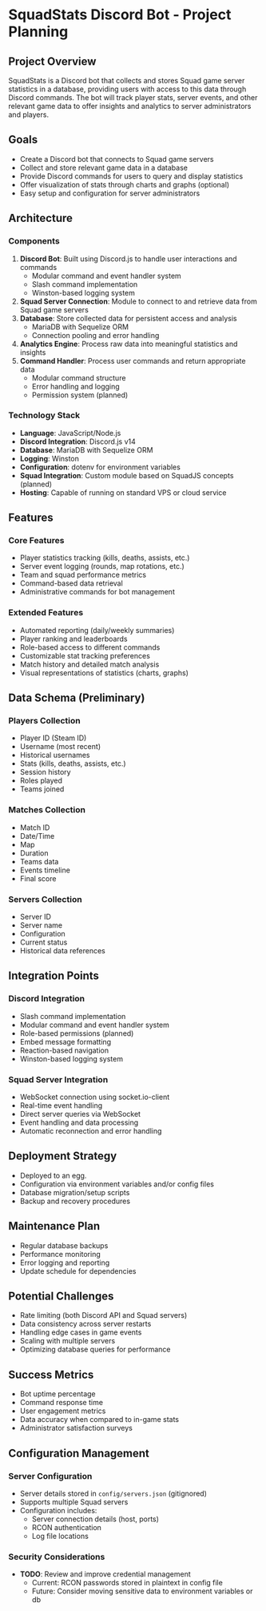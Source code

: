 # SquadStats Discord Bot - Project Planning

## Project Overview
SquadStats is a Discord bot that collects and stores Squad game server statistics in a database, providing users with access to this data through Discord commands. The bot will track player stats, server events, and other relevant game data to offer insights and analytics to server administrators and players.

## Goals
- Create a Discord bot that connects to Squad game servers
- Collect and store relevant game data in a database
- Provide Discord commands for users to query and display statistics
- Offer visualization of stats through charts and graphs (optional)
- Easy setup and configuration for server administrators

## Architecture

### Components
1. **Discord Bot**: Built using Discord.js to handle user interactions and commands
   - Modular command and event handler system
   - Slash command implementation
   - Winston-based logging system
2. **Squad Server Connection**: Module to connect to and retrieve data from Squad game servers
3. **Database**: Store collected data for persistent access and analysis
   - MariaDB with Sequelize ORM
   - Connection pooling and error handling
4. **Analytics Engine**: Process raw data into meaningful statistics and insights
5. **Command Handler**: Process user commands and return appropriate data
   - Modular command structure
   - Error handling and logging
   - Permission system (planned)

### Technology Stack
- **Language**: JavaScript/Node.js
- **Discord Integration**: Discord.js v14
- **Database**: MariaDB with Sequelize ORM
- **Logging**: Winston
- **Configuration**: dotenv for environment variables
- **Squad Integration**: Custom module based on SquadJS concepts (planned)
- **Hosting**: Capable of running on standard VPS or cloud service

## Features

### Core Features
- Player statistics tracking (kills, deaths, assists, etc.)
- Server event logging (rounds, map rotations, etc.)
- Team and squad performance metrics
- Command-based data retrieval
- Administrative commands for bot management

### Extended Features
- Automated reporting (daily/weekly summaries)
- Player ranking and leaderboards
- Role-based access to different commands
- Customizable stat tracking preferences
- Match history and detailed match analysis
- Visual representations of statistics (charts, graphs)

## Data Schema (Preliminary)

### Players Collection
- Player ID (Steam ID)
- Username (most recent)
- Historical usernames
- Stats (kills, deaths, assists, etc.)
- Session history
- Roles played
- Teams joined

### Matches Collection
- Match ID
- Date/Time
- Map
- Duration
- Teams data
- Events timeline
- Final score

### Servers Collection
- Server ID
- Server name
- Configuration
- Current status
- Historical data references

## Integration Points

### Discord Integration
- Slash command implementation
- Modular command and event handler system
- Role-based permissions (planned)
- Embed message formatting
- Reaction-based navigation
- Winston-based logging system

### Squad Server Integration
- WebSocket connection using socket.io-client
- Real-time event handling
- Direct server queries via WebSocket
- Event handling and data processing
- Automatic reconnection and error handling

## Deployment Strategy
- Deployed to an egg. 
- Configuration via environment variables and/or config files
- Database migration/setup scripts
- Backup and recovery procedures

## Maintenance Plan
- Regular database backups
- Performance monitoring
- Error logging and reporting
- Update schedule for dependencies

## Potential Challenges
- Rate limiting (both Discord API and Squad servers)
- Data consistency across server restarts
- Handling edge cases in game events
- Scaling with multiple servers
- Optimizing database queries for performance

## Success Metrics
- Bot uptime percentage
- Command response time
- User engagement metrics
- Data accuracy when compared to in-game stats
- Administrator satisfaction surveys

## Configuration Management

### Server Configuration
- Server details stored in `config/servers.json` (gitignored)
- Supports multiple Squad servers
- Configuration includes:
  - Server connection details (host, ports)
  - RCON authentication
  - Log file locations

### Security Considerations
- **TODO**: Review and improve credential management
  - Current: RCON passwords stored in plaintext in config file
  - Future: Consider moving sensitive data to environment variables or db